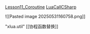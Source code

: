 [Lesson11_Coroutine](file:///D:/Obsidian%20Unity/Unity/%E7%83%AD%E6%9B%B4%E6%96%B0%E6%96%B9%E6%A1%88/Assets/Lua/xLua/Lesson11_Coroutine.lua)
[LuaCallCSharp](file:///D:/Obsidian%20Unity/Unity/%E7%83%AD%E6%9B%B4%E6%96%B0%E6%96%B9%E6%A1%88/Assets/Scripts/LuaCallCS/LuaCallCSharp.cs)

![[Pasted image 20250531160758.png]]

"xlua.util"
[[协程函数替换]]